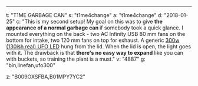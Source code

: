 ---
t: "T1ME GARBAGE CAN"
s: "t1me4change"
a: "t1me4change"
d: "2018-01-25"
c: "This is my second setup! My goal on this was to give <strong>the appearance of a normal garbage can </strong>if somebody took a quick glance. I mounted everything on the back - two AC Infinity USB 80 mm fans on the bottom for intake, two 120 mm fans on top for exhaust. A generic <a href='http://amzn.to/2sTFXty'>300w (130ish real) UFO LED</a> hung from the lid. When the lid is open, the light goes with it. The drawback is that <strong>there's no easy way to expand</strong> like you can with buckets, so training the plant is a must."
v: "4887"
g: "bin,linefan,ufo300"

z: "B009OXSFBA,B01MPY7YC2"
